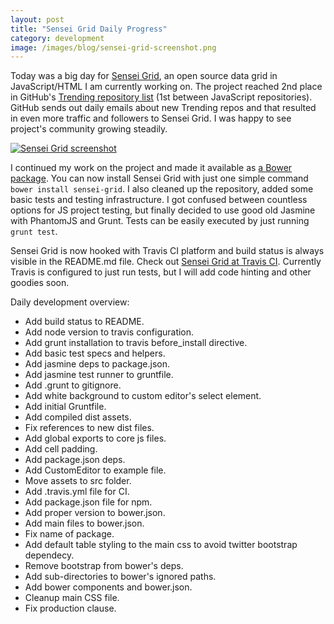 ```yaml
---
layout: post
title: "Sensei Grid Daily Progress"
category: development
image: /images/blog/sensei-grid-screenshot.png
---
```


Today was a big day for [Sensei Grid](https://github.com/datazenit/sensei-grid), an open source data grid in JavaScript/HTML I am currently working on. The project reached 2nd place in GitHub's [Trending repository list](https://github.com/trending) (1st between JavaScript repositories). GitHub sends out daily emails about new Trending repos and that resulted in even more traffic and followers to Sensei Grid. I was happy to see project's community growing steadily.

<!-- more -->

[![Sensei Grid screenshot](https://camo.githubusercontent.com/0cbeccc04788461c17455e1a75d7ca4254580817/687474703a2f2f6c61757269732e6769746875622e696f2f696d616765732f626c6f672f73656e7365692d677269642d73637265656e73686f742e706e67)](https://github.com/datazenit/sensei-grid)

I continued my work on the project and made it available as [a Bower package](http://bower.io/search/?q=sensei-grid). You can now install Sensei Grid with just one simple command ``bower install sensei-grid``. I also cleaned up the repository, added some basic tests and testing infrastructure. I got confused between countless options for JS project testing, but finally decided to use good old Jasmine with PhantomJS and Grunt. Tests can be easily executed by just running ``grunt test``.  

Sensei Grid is now hooked with Travis CI platform and build status is always visible in the README.md file. Check out [Sensei Grid at Travis CI](https://travis-ci.org/datazenit/sensei-grid). Currently Travis is configured to just run tests, but I will add code hinting and other goodies soon.

Daily development overview:

* Add build status to README.
* Add node version to travis configuration.
* Add grunt installation to travis before_install directive.
* Add basic test specs and helpers.
* Add jasmine deps to package.json.
* Add jasmine test runner to gruntfile.
* Add .grunt to gitignore.
* Add white background to custom editor's select element.
* Add initial Gruntfile.
* Add compiled dist assets.
* Fix references to new dist files.
* Add global exports to core js files.
* Add cell padding.
* Add package.json deps.
* Add CustomEditor to example file.
* Move assets to src folder.
* Add .travis.yml file for CI.
* Add package.json file for npm.
* Add proper version to bower.json.
* Add main files to bower.json.
* Fix name of package.
* Add default table styling to the main css to avoid twitter bootstrap dependecy.
* Remove bootstrap from bower's deps.
* Add sub-directories to bower's ignored paths.
* Add bower components and bower.json.
* Cleanup main CSS file.
* Fix production clause.